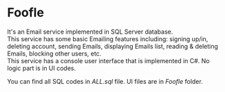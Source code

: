 # Foofle
It's an Email service implemented in SQL Server database.<br />
This service has some basic Emailing features including: signing up/in, deleting account, sending Emails, displaying Emails list, reading & deleting Emails, blocking other users, etc.<br />
This service has a console user interface that is implemented in C#. No logic part is in UI codes.<br />

You can find all SQL codes in *ALL.sql* file. UI files are in *Foofle* folder.
